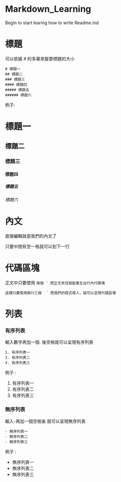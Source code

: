 # Markdown_Learning
Begin to start learing how to write Readme.md

# 標題

可以依據 # 的多寡來變更標題的大小
```
# 標題一
## 標題二
### 標題三
#### 標題四
##### 標題五
###### 標題六
```

例子:

# 標題一
## 標題二
### 標題三
#### 標題四
##### 標題五
###### 標題六


# 內文

直接編輯就是我們的內文了

只要中間有空一格就可以到下一行


# 代碼區塊


正文中只要使用   `` 兩個 ` 把正文夾住就能產生出行內代碼塊  ``


```
這裡只要使用兩行三個  ` 把我們的程式框入，就可以呈現代碼區塊
```

# 列表

### 有序列表
輸入數字再加一個. 後空格就可以呈現有序列表
```
1. 有序列表一
2. 有序列表二
3. 有序列表三
```
例子 :
1. 有序列表一
2. 有序列表二
3. 有序列表三

### 無序列表
輸入-再加一個空格後 就可以呈現無序列表
```
- 無序列表一
- 無序列表二
- 無序列表三
```
例子 :
- 無序列表一
- 無序列表二
- 無序列表三